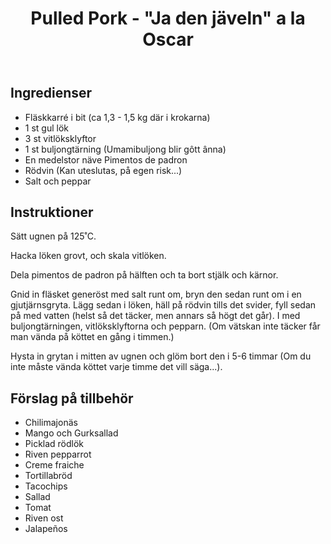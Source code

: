 ﻿---
title: Pulled Pork - "Ja den jäveln" a la Oscar
slug: pulled-pork
tags: [Middag]
---

## Ingredienser

* Fläskkarré i bit (ca 1,3 - 1,5 kg där i krokarna)
* 1 st gul lök
* 3 st vitlöksklyftor
* 1 st buljongtärning (Umamibuljong blir gôtt ânna)
* En medelstor näve Pimentos de padron
* Rödvin (Kan uteslutas, på egen risk...)
* Salt och peppar

## Instruktioner

Sätt ugnen på 125˚C.

Hacka löken grovt, och skala vitlöken.

Dela pimentos de padron på hälften och ta bort stjälk och kärnor.

Gnid in fläsket generöst med salt runt om,  bryn den sedan runt om i en gjutjärnsgryta. Lägg sedan i löken, häll på rödvin tills det svider, fyll sedan på med vatten (helst så det täcker, men annars så högt det går). I med buljongtärningen, vitlöksklyftorna och pepparn. (Om vätskan inte täcker får man vända på köttet en gång i timmen.)

Hysta in grytan i mitten av ugnen och glöm bort den i 5-6 timmar (Om du inte måste vända köttet varje timme det vill säga...).

## Förslag på tillbehör

* Chilimajonäs
* Mango och Gurksallad
* Picklad rödlök
* Riven pepparrot
* Creme fraiche
* Tortillabröd
* Tacochips
* Sallad
* Tomat
* Riven ost
* Jalapeños
